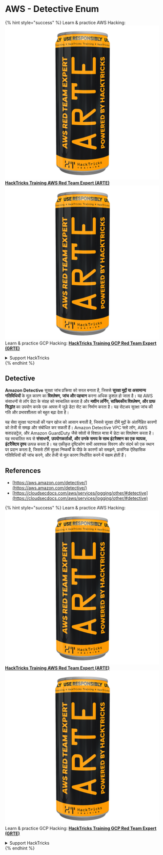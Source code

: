 # AWS - Detective Enum

{% hint style="success" %}
Learn & practice AWS Hacking:<img src="../../../../.gitbook/assets/image (1) (1) (1).png" alt="" data-size="line">[**HackTricks Training AWS Red Team Expert (ARTE)**](https://training.hacktricks.xyz/courses/arte)<img src="../../../../.gitbook/assets/image (1) (1) (1).png" alt="" data-size="line">\
Learn & practice GCP Hacking: <img src="../../../../.gitbook/assets/image (2).png" alt="" data-size="line">[**HackTricks Training GCP Red Team Expert (GRTE)**<img src="../../../../.gitbook/assets/image (2).png" alt="" data-size="line">](https://training.hacktricks.xyz/courses/grte)

<details>

<summary>Support HackTricks</summary>

* Check the [**subscription plans**](https://github.com/sponsors/carlospolop)!
* **Join the** 💬 [**Discord group**](https://discord.gg/hRep4RUj7f) or the [**telegram group**](https://t.me/peass) or **follow** us on **Twitter** 🐦 [**@hacktricks\_live**](https://twitter.com/hacktricks_live)**.**
* **Share hacking tricks by submitting PRs to the** [**HackTricks**](https://github.com/carlospolop/hacktricks) and [**HackTricks Cloud**](https://github.com/carlospolop/hacktricks-cloud) github repos.

</details>
{% endhint %}

## Detective

**Amazon Detective** सुरक्षा जांच प्रक्रिया को सरल बनाता है, जिससे **सुरक्षा मुद्दों या असामान्य गतिविधियों** के मूल कारण का **विश्लेषण, जांच और पहचान** करना अधिक कुशल हो जाता है। यह AWS संसाधनों से लॉग डेटा के संग्रह को स्वचालित करता है और **मशीन लर्निंग, सांख्यिकीय विश्लेषण, और ग्राफ सिद्धांत** का उपयोग करके एक आपस में जुड़े डेटा सेट का निर्माण करता है। यह सेटअप सुरक्षा जांच की गति और प्रभावशीलता को बहुत बढ़ा देता है।

यह सेवा सुरक्षा घटनाओं की गहन खोज को आसान बनाती है, जिससे सुरक्षा टीमें मुद्दों के अंतर्निहित कारणों को तेजी से समझ और संबोधित कर सकती हैं। Amazon Detective VPC फ्लो लॉग, AWS क्लाउडट्रेल, और Amazon GuardDuty जैसे स्रोतों से विशाल मात्रा में डेटा का विश्लेषण करता है। यह स्वचालित रूप से **संसाधनों, उपयोगकर्ताओं, और उनके समय के साथ इंटरैक्शन का एक व्यापक, इंटरैक्टिव दृश्य** उत्पन्न करता है। यह एकीकृत दृष्टिकोण सभी आवश्यक विवरण और संदर्भ को एक स्थान पर प्रदान करता है, जिससे टीमें सुरक्षा निष्कर्षों के पीछे के कारणों को समझने, प्रासंगिक ऐतिहासिक गतिविधियों की जांच करने, और तेजी से मूल कारण निर्धारित करने में सक्षम होती हैं।

## References

* [https://aws.amazon.com/detective/](https://aws.amazon.com/detective/)
* [https://cloudsecdocs.com/aws/services/logging/other/#detective](https://cloudsecdocs.com/aws/services/logging/other/#detective)

{% hint style="success" %}
Learn & practice AWS Hacking:<img src="../../../../.gitbook/assets/image (1) (1) (1).png" alt="" data-size="line">[**HackTricks Training AWS Red Team Expert (ARTE)**](https://training.hacktricks.xyz/courses/arte)<img src="../../../../.gitbook/assets/image (1) (1) (1).png" alt="" data-size="line">\
Learn & practice GCP Hacking: <img src="../../../../.gitbook/assets/image (2).png" alt="" data-size="line">[**HackTricks Training GCP Red Team Expert (GRTE)**<img src="../../../../.gitbook/assets/image (2).png" alt="" data-size="line">](https://training.hacktricks.xyz/courses/grte)

<details>

<summary>Support HackTricks</summary>

* Check the [**subscription plans**](https://github.com/sponsors/carlospolop)!
* **Join the** 💬 [**Discord group**](https://discord.gg/hRep4RUj7f) or the [**telegram group**](https://t.me/peass) or **follow** us on **Twitter** 🐦 [**@hacktricks\_live**](https://twitter.com/hacktricks_live)**.**
* **Share hacking tricks by submitting PRs to the** [**HackTricks**](https://github.com/carlospolop/hacktricks) and [**HackTricks Cloud**](https://github.com/carlospolop/hacktricks-cloud) github repos.

</details>
{% endhint %}
